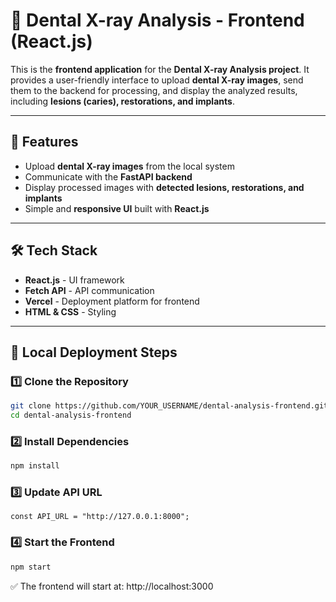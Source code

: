 # 🦷 Dental X-ray Analysis - Frontend (React.js)

This is the **frontend application** for the **Dental X-ray Analysis project**. It provides a user-friendly interface to upload **dental X-ray images**, send them to the backend for processing, and display the analyzed results, including **lesions (caries), restorations, and implants**.

---

## **🚀 Features**
- Upload **dental X-ray images** from the local system
- Communicate with the **FastAPI backend**
- Display processed images with **detected lesions, restorations, and implants**
- Simple and **responsive UI** built with **React.js**

---

## **🛠️ Tech Stack**
- **React.js** - UI framework
- **Fetch API** - API communication
- **Vercel** - Deployment platform for frontend
- **HTML & CSS** - Styling

---

## **📌 Local Deployment Steps**

### **1️⃣ Clone the Repository**
```sh
git clone https://github.com/YOUR_USERNAME/dental-analysis-frontend.git
cd dental-analysis-frontend
```

### **2️⃣ Install Dependencies**
```sh 
npm install
```


### **3️⃣ Update API URL**
```const API_URL = "http://127.0.0.1:8000";```

### **4️⃣ Start the Frontend**
```sh
npm start

```
✅ The frontend will start at: http://localhost:3000


